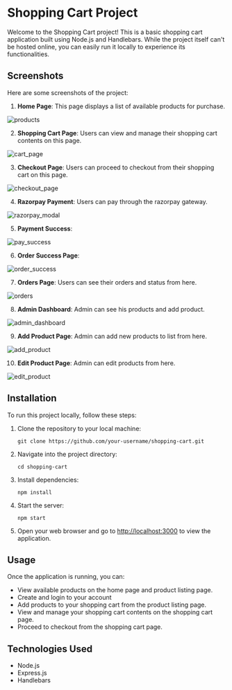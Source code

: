 # Shopping Cart Project

Welcome to the Shopping Cart project! This is a basic shopping cart application built using Node.js and Handlebars. While the project itself can't be hosted online, you can easily run it locally to experience its functionalities.

## Screenshots

Here are some screenshots of the project:

1. **Home Page**: This page displays a list of available products for purchase.
   
![products](https://github.com/salmanzego/shoppingCart-handlebars/assets/72879267/48b31b58-2d55-4b0b-8107-dd92aadfd9f4)

2. **Shopping Cart Page**: Users can view and manage their shopping cart contents on this page.
   
![cart_page](https://github.com/salmanzego/shoppingCart-handlebars/assets/72879267/9ce04973-7ead-45ce-98c6-7aeb8c61f9d9)

3. **Checkout Page**: Users can proceed to checkout from their shopping cart on this page.
   
![checkout_page](https://github.com/salmanzego/shoppingCart-handlebars/assets/72879267/056c89a1-ea20-40f6-a9f1-c158a3cba77e)
   
4. **Razorpay Payment**: Users can pay through the razorpay gateway.
   
![razorpay_modal](https://github.com/salmanzego/shoppingCart-handlebars/assets/72879267/3abbf985-c73f-4e9b-b62a-4c7b75c0c58a)

5. **Payment Success**:
   
![pay_success](https://github.com/salmanzego/shoppingCart-handlebars/assets/72879267/410b9099-15e5-49e5-b002-cc2754fb7c0f)

6. **Order Success Page**:
    
![order_success](https://github.com/salmanzego/shoppingCart-handlebars/assets/72879267/948e8b3d-cd1b-4289-a7ac-ac6d28459d40)

7. **Orders Page**: Users can see their orders and status from here.
    
![orders](https://github.com/salmanzego/shoppingCart-handlebars/assets/72879267/b9d653b3-87d5-4d93-9162-4e1316b27c96)

8. **Admin Dashboard**: Admin can see his products and add product.
    
![admin_dashboard](https://github.com/salmanzego/shoppingCart-handlebars/assets/72879267/3f769041-461f-4384-8557-ae94eab47478)

9. **Add Product Page**: Admin can add new products to list from here.
    
![add_product](https://github.com/salmanzego/shoppingCart-handlebars/assets/72879267/2b285c22-6f5b-44ae-8e5a-d0a5cc3d545f)

10. **Edit Product Page**: Admin can edit products from here.
    
![edit_product](https://github.com/salmanzego/shoppingCart-handlebars/assets/72879267/c179a119-9e1b-4ac1-b758-10e4a8024367)

## Installation

To run this project locally, follow these steps:

1. Clone the repository to your local machine:

   ```
   git clone https://github.com/your-username/shopping-cart.git
   ```

2. Navigate into the project directory:

   ```
   cd shopping-cart
   ```

3. Install dependencies:

   ```
   npm install
   ```
   
4. Start the server:

   ```
   npm start
   ```

5. Open your web browser and go to [http://localhost:3000](http://localhost:3000) to view the application.

## Usage

Once the application is running, you can:

- View available products on the home page and product listing page.
- Create and login to your account
- Add products to your shopping cart from the product listing page.
- View and manage your shopping cart contents on the shopping cart page.
- Proceed to checkout from the shopping cart page.

## Technologies Used

- Node.js
- Express.js
- Handlebars
